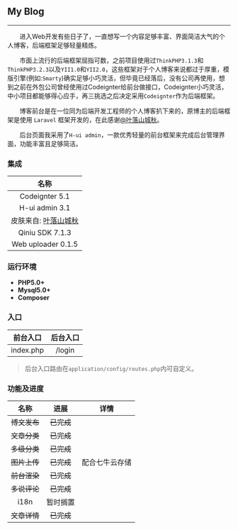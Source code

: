 ## My Blog
****

&nbsp;&nbsp;&nbsp;&nbsp;&nbsp;&nbsp;&nbsp;进入Web开发有些日子了，一直想写一个内容足够丰富、界面简洁大气的个人博客，后端框架足够轻量精炼。

&nbsp;&nbsp;&nbsp;&nbsp;&nbsp;&nbsp;&nbsp;市面上流行的后端框架屈指可数，之前项目使用过`ThinkPHP3.1.3`和`ThinkPHP3.2.3`以及`YII1.0`和`YII2.0`，这些框架对于个人博客来说都过于厚重，模版引擎(例如:`Smarty`)确实足够小巧灵活，但毕竟已经落后，没有公司再使用，想到之前在外包公司曾经使用过Codeignter给前台做接口，Codeignter小巧灵活，中小项目都能够得心应手，再三挑选之后决定采用`Codeignter`作为后端框架。

&nbsp;&nbsp;&nbsp;&nbsp;&nbsp;&nbsp;&nbsp;博客前台是在一位同为后端开发工程师的个人博客扒下来的，原博主的后端框架是使用 `Laravel` 框架开发的，在此感谢[@叶落山城秋](https://www.iphpt.com/)。

&nbsp;&nbsp;&nbsp;&nbsp;&nbsp;&nbsp;&nbsp;后台页面我采用了`H-ui admin`，一款优秀轻量的前台框架来完成后台管理界面，功能丰富且足够简洁。


### 集成
| 名称          |
|:-------------: |
| Codeignter 5.1 |
| H-ui admin 3.1 |
| 皮肤来自: [叶落山城秋](https://www.iphpt.com/) |
| Qiniu SDK 7.1.3 |
| Web uploader 0.1.5 |


### 运行环境
* **PHP5.0+**
* **Mysql5.0+**
* **Composer**


### 入口
前台入口|后台入口
:--:|:--:
index.php|/login|
> 后台入口路由在`application/config/routes.php`内可自定义。


### 功能及进度
| 名称          |           进展         |      详情       |
|:-------------: |:--------------:| :-------------------:|
| ~~博文发布~~ | ~~已完成~~ |  | 
| ~~文章分类~~ | ~~已完成~~ |  |
| ~~多级分类~~ | ~~已完成~~ |  |
| ~~图片上传~~ | ~~已完成~~ | 配合七牛云存储 |
| ~~前台渲染~~ | ~~已完成~~ | |
| ~~多说评论~~ | ~~已完成~~ |  |
| i18n | 暂时搁置 |  |
| ~~文章详情~~ | ~~已完成~~ | |
